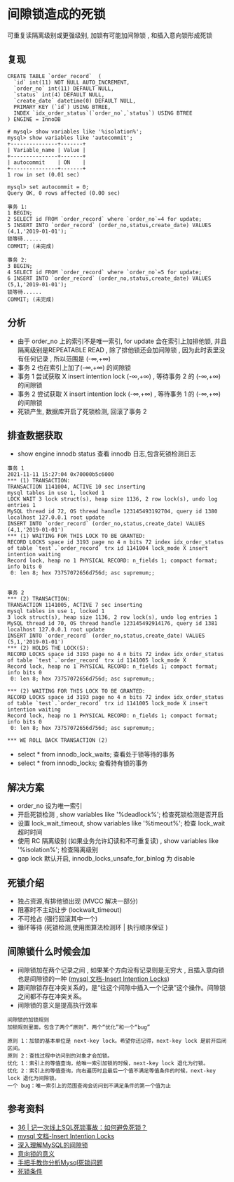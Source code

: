 # 间隙锁造成的死锁

可重复读隔离级别或更强级别, 加锁有可能加间隙锁 , 和插入意向锁形成死锁

## 复现

```
CREATE TABLE `order_record`  (
  `id` int(11) NOT NULL AUTO_INCREMENT,
  `order_no` int(11) DEFAULT NULL,
  `status` int(4) DEFAULT NULL,
  `create_date` datetime(0) DEFAULT NULL,
  PRIMARY KEY (`id`) USING BTREE,
  INDEX `idx_order_status`(`order_no`,`status`) USING BTREE
) ENGINE = InnoDB

# mysql> show variables like '%isolation%';
mysql> show variables like 'autocommit';
+---------------+-------+
| Variable_name | Value |
+---------------+-------+
| autocommit    | ON    |
+---------------+-------+
1 row in set (0.01 sec)

mysql> set autocommit = 0;
Query OK, 0 rows affected (0.00 sec)

事务 1:
1 BEGIN;
2 SELECT id FROM `order_record` where `order_no`=4 for update;
5 INSERT INTO `order_record` (order_no,status,create_date) VALUES (4,1,'2019-01-01');
锁等待......
COMMIT; (未完成)

事务 2:
3 BEGIN;
4 SELECT id FROM `order_record` where `order_no`=5 for update;
6 INSERT INTO `order_record` (order_no,status,create_date) VALUES (5,1,'2019-01-01');
锁等待......
COMMIT; (未完成)
```

## 分析

- 由于 order_no 上的索引不是唯一索引, for update 会在索引上加排他锁, 并且隔离级别是REPEATABLE READ , 除了排他锁还会加间隙锁 , 因为此时表里没有任何记录 , 所以范围是 (-∞,+∞)
- 事务 2 也在索引上加了(-∞,+∞) 的间隙锁
- 事务 1 尝试获取 X insert intention lock (-∞,+∞) , 等待事务 2 的 (-∞,+∞) 的间隙锁
- 事务 2 尝试获取 X insert intention lock (-∞,+∞) , 等待事务 1 的 (-∞,+∞) 的间隙锁
- 死锁产生, 数据库开启了死锁检测, 回滚了事务 2

## 排查数据获取

- show engine innodb status 查看 innodb 日志,包含死锁检测日志

```
事务 1
2021-11-11 15:27:04 0x70000b5c6000
*** (1) TRANSACTION:
TRANSACTION 1141004, ACTIVE 10 sec inserting
mysql tables in use 1, locked 1
LOCK WAIT 3 lock struct(s), heap size 1136, 2 row lock(s), undo log entries 1
MySQL thread id 72, OS thread handle 123145493192704, query id 1380 localhost 127.0.0.1 root update
INSERT INTO `order_record` (order_no,status,create_date) VALUES (4,1,'2019-01-01')
*** (1) WAITING FOR THIS LOCK TO BE GRANTED:
RECORD LOCKS space id 3193 page no 4 n bits 72 index idx_order_status of table `test`.`order_record` trx id 1141004 lock_mode X insert intention waiting
Record lock, heap no 1 PHYSICAL RECORD: n_fields 1; compact format; info bits 0
 0: len 8; hex 73757072656d756d; asc supremum;;


事务 2
*** (2) TRANSACTION:
TRANSACTION 1141005, ACTIVE 7 sec inserting
mysql tables in use 1, locked 1
3 lock struct(s), heap size 1136, 2 row lock(s), undo log entries 1
MySQL thread id 70, OS thread handle 123145492914176, query id 1381 localhost 127.0.0.1 root update
INSERT INTO `order_record` (order_no,status,create_date) VALUES (5,1,'2019-01-01')
*** (2) HOLDS THE LOCK(S):
RECORD LOCKS space id 3193 page no 4 n bits 72 index idx_order_status of table `test`.`order_record` trx id 1141005 lock_mode X
Record lock, heap no 1 PHYSICAL RECORD: n_fields 1; compact format; info bits 0
 0: len 8; hex 73757072656d756d; asc supremum;;

*** (2) WAITING FOR THIS LOCK TO BE GRANTED:
RECORD LOCKS space id 3193 page no 4 n bits 72 index idx_order_status of table `test`.`order_record` trx id 1141005 lock_mode X insert intention waiting
Record lock, heap no 1 PHYSICAL RECORD: n_fields 1; compact format; info bits 0
 0: len 8; hex 73757072656d756d; asc supremum;;

*** WE ROLL BACK TRANSACTION (2)
```

- select * from innodb_lock_waits; 查看处于锁等待的事务
- select * from innodb_locks; 查看持有锁的事务


## 解决方案
- order_no 设为唯一索引
- 开启死锁检测  , show variables like '%deadlock%'; 检查死锁检测是否开启
- 设置 lock_wait_timeout,  show variables like '%timeout%'; 检查 lock_wait 超时时间
- 使用 RC 隔离级别 (如果业务允许幻读和不可重复读) , show variables like '%isolation%'; 检查隔离级别
- gap lock 默认开启, innodb_locks_unsafe_for_binlog 为 disable

## 死锁介绍

- 独占资源,有排他锁出现 (MVCC 解决一部分)
- 阻塞时不主动让步 (lockwait_timeout)
- 不可抢占 (强行回滚其中一个)
- 循环等待 (死锁检测,使用图算法检测环 | 执行顺序保证 )


## 间隙锁什么时候会加

- 间隙锁加在两个记录之间 , 如果某个方向没有记录则是无穷大 , 且插入意向锁也是间隙锁的一种 ([mysql 文档-Insert Intention Locks](https://dev.mysql.com/doc/refman/8.0/en/innodb-locking.html#innodb-insert-intention-locks)) 
- 跟间隙锁存在冲突关系的，是“往这个间隙中插入一个记录”这个操作。间隙锁之间都不存在冲突关系。
- 间隙锁的意义是提高执行效率

```
间隙锁的加锁规则
加锁规则里面，包含了两个“原则”、两个“优化”和一个“bug”

原则 1：加锁的基本单位是 next-key lock。希望你还记得，next-key lock 是前开后闭区间。
原则 2：查找过程中访问到的对象才会加锁。
优化 1：索引上的等值查询，给唯一索引加锁的时候，next-key lock 退化为行锁。
优化 2：索引上的等值查询，向右遍历时且最后一个值不满足等值条件的时候，next-key lock 退化为间隙锁。
一个 bug：唯一索引上的范围查询会访问到不满足条件的第一个值为止
```

## 参考资料
- [36 | 记一次线上SQL死锁事故：如何避免死锁？](https://time.geekbang.org/column/article/117247)
- [mysql 文档-Insert Intention Locks](https://dev.mysql.com/doc/refman/8.0/en/innodb-locking.html#innodb-insert-intention-locks)
- [深入理解MySQL的间隙锁](https://www.jianshu.com/p/09fe0c700984)
- [意向锁的意义](https://www.jianshu.com/p/325a492a859b)
- [手把手教你分析Mysql死锁问题](https://zhuanlan.zhihu.com/p/130235093)
- [死锁条件](https://time.geekbang.org/column/article/141816)
